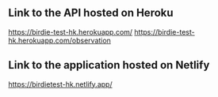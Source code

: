 ## Link to the API hosted on Heroku

https://birdie-test-hk.herokuapp.com/
https://birdie-test-hk.herokuapp.com/observation 

## Link to the application hosted on Netlify

https://birdietest-hk.netlify.app/


